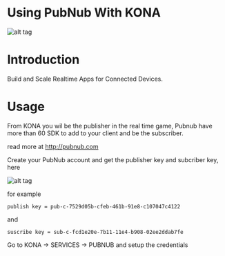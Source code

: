 # Using PubNub With KONA

![alt tag](http://www.pubnub.com/static/images/structure/pubnub.png)

# Introduction

Build and Scale Realtime Apps for Connected Devices.

# Usage

From KONA you wil be the publisher in the real time game, Pubnub have more than 60 SDK to add to your client and be the subscriber.

read more at http://pubnub.com

Create your PubNub account and get the publisher key and subcriber key, here

![alt tag](http://i.imgur.com/rjRGpwI.png)

for example

```
publish key = pub-c-7529d05b-cfeb-461b-91e8-c107047c4122
```
and

```
suscribe key = sub-c-fcd1e20e-7b11-11e4-b908-02ee2ddab7fe
```

Go to KONA -> SERVICES -> PUBNUB and setup the credentials



